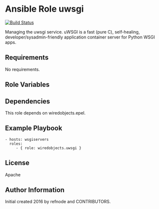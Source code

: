 Ansible Role uwsgi
==================

[![Build Status](https://api.travis-ci.org/wiredobjects/ansible-role-uwsgi.svg?branch=master)](https://api.travis-ci.org/wiredobjects/ansible-role-uwsgi)

Managing the uwsgi service.
uWSGI is a fast (pure C), self-healing, developer/sysadmin-friendly application container server for Python WSGI apps.

Requirements
------------

No requirements.

Role Variables
--------------



Dependencies
------------

This role depends on wiredobjects.epel.

Example Playbook
----------------

    - hosts: wsgiservers
      roles:
         - { role: wiredobjects.uwsgi }

License
-------

Apache

Author Information
------------------

Initial created 2016 by refnode and CONTRIBUTORS.

